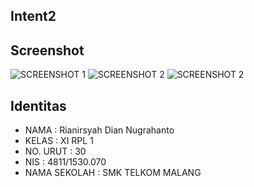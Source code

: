 ## Intent2

## Screenshot
![SCREENSHOT 1](https://s13.postimg.org/ih8ihnfc7/Screenshot_284.png)
![SCREENSHOT 2](https://s17.postimg.org/4fm3abf4v/Screenshot_285.png)
![SCREENSHOT 2](https://s21.postimg.org/v7rum0v93/Screenshot_286.png)

## Identitas
- NAMA : Rianirsyah Dian Nugrahanto
- KELAS : XI RPL 1
- NO. URUT : 30
- NIS : 4811/1530.070
- NAMA SEKOLAH : SMK TELKOM MALANG

